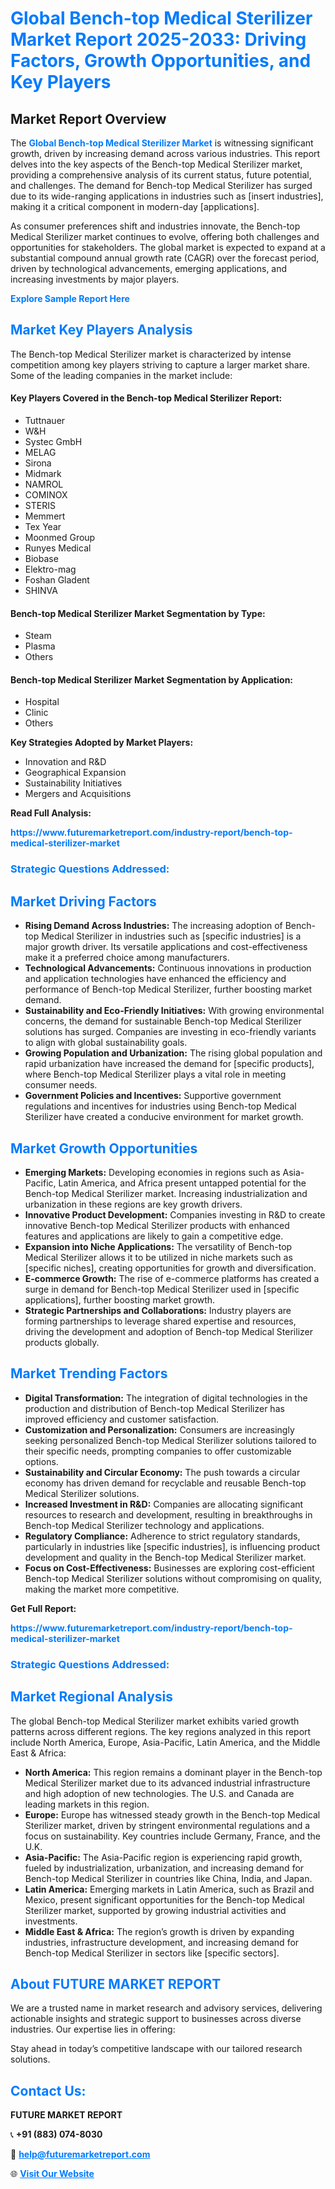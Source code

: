 <h1 style="color: #007BFF;">Global Bench-top Medical Sterilizer Market Report 2025-2033: Driving Factors, Growth Opportunities, and Key Players</h1>

<section id="overview">
<h2>Market Report Overview</h2>
<p>The <a href="https://www.futuremarketreport.com/industry-report/bench-top-medical-sterilizer-market" style="color: #007BFF; text-decoration: none;"><strong>Global Bench-top Medical Sterilizer Market</strong></a> is witnessing significant growth, driven by increasing demand across various industries. This report delves into the key aspects of the Bench-top Medical Sterilizer market, providing a comprehensive analysis of its current status, future potential, and challenges. The demand for Bench-top Medical Sterilizer has surged due to its wide-ranging applications in industries such as [insert industries], making it a critical component in modern-day [applications].</p>
<p>As consumer preferences shift and industries innovate, the Bench-top Medical Sterilizer market continues to evolve, offering both challenges and opportunities for stakeholders. The global market is expected to expand at a substantial compound annual growth rate (CAGR) over the forecast period, driven by technological advancements, emerging applications, and increasing investments by major players.</p>
</section>

<section id="overview">
<p><a href="https://www.futuremarketreport.com/request-sample/reportId=78668" style="color: #007BFF; text-decoration: none;"><strong>Explore Sample Report Here</strong></a></p>
</section>

<section id="key-players">
<h2 style="color: #007BFF;">Market Key Players Analysis</h2>
<p>The Bench-top Medical Sterilizer market is characterized by intense competition among key players striving to capture a larger market share. Some of the leading companies in the market include:</p>
<h4>Key Players Covered in the Bench-top Medical Sterilizer Report:</h4>
<ul><li>Tuttnauer</li><li>W&amp;H</li><li>Systec GmbH</li><li>MELAG</li><li>Sirona</li><li>Midmark</li><li>NAMROL</li><li>COMINOX</li><li>STERIS</li><li>Memmert</li><li>Tex Year</li><li>Moonmed Group</li><li>Runyes Medical</li><li>Biobase</li><li>Elektro-mag</li><li>Foshan Gladent</li><li>SHINVA</li></ul>
<h4>Bench-top Medical Sterilizer Market Segmentation by Type:</h4>
<ul><li>Steam</li><li>Plasma</li><li>Others</li></ul>

<h4>Bench-top Medical Sterilizer Market Segmentation by Application:</h4>
<ul><li>Hospital</li><li>Clinic</li><li>Others</li></ul>
<p><strong>Key Strategies Adopted by Market Players:</strong></p>
<ul>
<li>Innovation and R&D</li>
<li>Geographical Expansion</li>
<li>Sustainability Initiatives</li>
<li>Mergers and Acquisitions</li>
</ul>
</section>

<section>
<p><strong>Read Full Analysis: </strong></p><a href="https://www.futuremarketreport.com/industry-report/bench-top-medical-sterilizer-market" style="color: #007BFF; text-decoration: none;"><strong>https://www.futuremarketreport.com/industry-report/bench-top-medical-sterilizer-market</strong></a>
<h3 style="color: #007BFF;">Strategic Questions Addressed:</h3>
</section>

<section id="driving-factors">
<h2 style="color: #007BFF;">Market Driving Factors</h2>
<ul>
<li><strong>Rising Demand Across Industries:</strong> The increasing adoption of Bench-top Medical Sterilizer in industries such as [specific industries] is a major growth driver. Its versatile applications and cost-effectiveness make it a preferred choice among manufacturers.</li>
<li><strong>Technological Advancements:</strong> Continuous innovations in production and application technologies have enhanced the efficiency and performance of Bench-top Medical Sterilizer, further boosting market demand.</li>
<li><strong>Sustainability and Eco-Friendly Initiatives:</strong> With growing environmental concerns, the demand for sustainable Bench-top Medical Sterilizer solutions has surged. Companies are investing in eco-friendly variants to align with global sustainability goals.</li>
<li><strong>Growing Population and Urbanization:</strong> The rising global population and rapid urbanization have increased the demand for [specific products], where Bench-top Medical Sterilizer plays a vital role in meeting consumer needs.</li>
<li><strong>Government Policies and Incentives:</strong> Supportive government regulations and incentives for industries using Bench-top Medical Sterilizer have created a conducive environment for market growth.</li>
</ul>
</section>

<section id="growth-opportunities">
<h2 style="color: #007BFF;">Market Growth Opportunities</h2>
<ul>
<li><strong>Emerging Markets:</strong> Developing economies in regions such as Asia-Pacific, Latin America, and Africa present untapped potential for the Bench-top Medical Sterilizer market. Increasing industrialization and urbanization in these regions are key growth drivers.</li>
<li><strong>Innovative Product Development:</strong> Companies investing in R&D to create innovative Bench-top Medical Sterilizer products with enhanced features and applications are likely to gain a competitive edge.</li>
<li><strong>Expansion into Niche Applications:</strong> The versatility of Bench-top Medical Sterilizer allows it to be utilized in niche markets such as [specific niches], creating opportunities for growth and diversification.</li>
<li><strong>E-commerce Growth:</strong> The rise of e-commerce platforms has created a surge in demand for Bench-top Medical Sterilizer used in [specific applications], further boosting market growth.</li>
<li><strong>Strategic Partnerships and Collaborations:</strong> Industry players are forming partnerships to leverage shared expertise and resources, driving the development and adoption of Bench-top Medical Sterilizer products globally.</li>
</ul>
</section>

<section id="trending-factors">
<h2 style="color: #007BFF;">Market Trending Factors</h2>
<ul>
<li><strong>Digital Transformation:</strong> The integration of digital technologies in the production and distribution of Bench-top Medical Sterilizer has improved efficiency and customer satisfaction.</li>
<li><strong>Customization and Personalization:</strong> Consumers are increasingly seeking personalized Bench-top Medical Sterilizer solutions tailored to their specific needs, prompting companies to offer customizable options.</li>
<li><strong>Sustainability and Circular Economy:</strong> The push towards a circular economy has driven demand for recyclable and reusable Bench-top Medical Sterilizer solutions.</li>
<li><strong>Increased Investment in R&D:</strong> Companies are allocating significant resources to research and development, resulting in breakthroughs in Bench-top Medical Sterilizer technology and applications.</li>
<li><strong>Regulatory Compliance:</strong> Adherence to strict regulatory standards, particularly in industries like [specific industries], is influencing product development and quality in the Bench-top Medical Sterilizer market.</li>
<li><strong>Focus on Cost-Effectiveness:</strong> Businesses are exploring cost-efficient Bench-top Medical Sterilizer solutions without compromising on quality, making the market more competitive.</li>
</ul>
</section>

<section>
<p><strong>Get Full Report: </strong></p><a href="https://www.futuremarketreport.com/industry-report/bench-top-medical-sterilizer-market" style="color: #007BFF; text-decoration: none;"><strong>https://www.futuremarketreport.com/industry-report/bench-top-medical-sterilizer-market</strong></a>
<h3 style="color: #007BFF;">Strategic Questions Addressed:</h3>
</section>


<section id="regional-analysis">
<h2 style="color: #007BFF;">Market Regional Analysis</h2>
<p>The global Bench-top Medical Sterilizer market exhibits varied growth patterns across different regions. The key regions analyzed in this report include North America, Europe, Asia-Pacific, Latin America, and the Middle East & Africa:</p>
<ul>
<li><strong>North America:</strong> This region remains a dominant player in the Bench-top Medical Sterilizer market due to its advanced industrial infrastructure and high adoption of new technologies. The U.S. and Canada are leading markets in this region.</li>
<li><strong>Europe:</strong> Europe has witnessed steady growth in the Bench-top Medical Sterilizer market, driven by stringent environmental regulations and a focus on sustainability. Key countries include Germany, France, and the U.K.</li>
<li><strong>Asia-Pacific:</strong> The Asia-Pacific region is experiencing rapid growth, fueled by industrialization, urbanization, and increasing demand for Bench-top Medical Sterilizer in countries like China, India, and Japan.</li>
<li><strong>Latin America:</strong> Emerging markets in Latin America, such as Brazil and Mexico, present significant opportunities for the Bench-top Medical Sterilizer market, supported by growing industrial activities and investments.</li>
<li><strong>Middle East & Africa:</strong> The region’s growth is driven by expanding industries, infrastructure development, and increasing demand for Bench-top Medical Sterilizer in sectors like [specific sectors].</li>
</ul>
</section>

<footer>
<h2 style="color: #007BFF;">About FUTURE MARKET REPORT</h2>
<p>We are a trusted name in market research and advisory services, delivering actionable insights and strategic support to businesses across diverse industries. Our expertise lies in offering:</p>

<p>Stay ahead in today’s competitive landscape with our tailored research solutions.</p>

<h2 style="color: #007BFF;">Contact Us:</h2>
<p><strong>FUTURE MARKET REPORT</strong></p>
<p>📞 <strong>+91 (883) 074-8030</strong></p>
<p>📧 <strong><a href="mailto:help@futuremarketreport.com" style="color: #007BFF;">help@futuremarketreport.com</a></strong></p>
<p>🌐 <strong><a href="https://www.futuremarketreport.com/" style="color: #007BFF;">Visit Our Website</a></strong></p>
</footer>